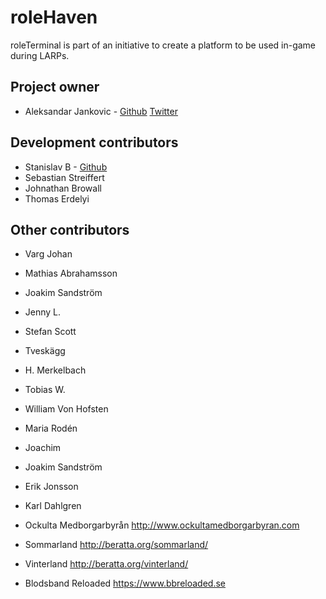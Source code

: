 # roleHaven

roleTerminal is part of an initiative to create a platform to be used in-game during LARPs.

## Project owner

* Aleksandar Jankovic - [Github](https://github.com/yxeri) [Twitter](https://twitter.com/yxeri)

## Development contributors

* Stanislav B - [Github](https://github.com/stanislavb)
* Sebastian Streiffert
* Johnathan Browall
* Thomas Erdelyi

## Other contributors

* Varg Johan
* Mathias Abrahamsson
* Joakim Sandström
* Jenny L.
* Stefan Scott
* Tveskägg
* H. Merkelbach
* Tobias W.
* William Von Hofsten
* Maria Rodén
* Joachim
* Joakim Sandström
* Erik Jonsson
* Karl Dahlgren

* Ockulta Medborgarbyrån http://www.ockultamedborgarbyran.com
* Sommarland http://beratta.org/sommarland/
* Vinterland http://beratta.org/vinterland/
* Blodsband Reloaded https://www.bbreloaded.se
